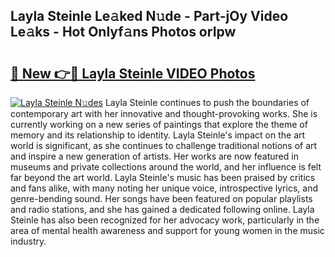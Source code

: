 ## Layla Steinle Le𝚊ked N𝚞de - Part-jOy Video Le𝚊ks - Hot Onlyf𝚊ns Photos orIpw

# <h2><a href="http://ac29246.deff.icu/?id=Layla+Steinle">🔗 New 👉🔴 Layla Steinle VIDEO Photos</a></h2>

[![Layla Steinle N𝚞des](https://i.imgur.com/rIISA9y.gif)](http://ac29246.deff.icu/?id=Layla+Steinle)
Layla Steinle continues to push the boundaries of contemporary art with her innovative and thought-provoking works. She is currently working on a new series of paintings that explore the theme of memory and its relationship to identity. Layla Steinle's impact on the art world is significant, as she continues to challenge traditional notions of art and inspire a new generation of artists. Her works are now featured in museums and private collections around the world, and her influence is felt far beyond the art world. Layla Steinle's music has been praised by critics and fans alike, with many noting her unique voice, introspective lyrics, and genre-bending sound. Her songs have been featured on popular playlists and radio stations, and she has gained a dedicated following online. Layla Steinle has also been recognized for her advocacy work, particularly in the area of mental health awareness and support for young women in the music industry.
